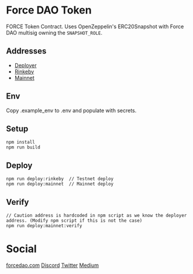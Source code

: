 # Force DAO Token

FORCE Token Contract. Uses OpenZeppelin's ERC20Snapshot with Force DAO multisig owning the `SNAPSHOT_ROLE`.

## Addresses

  - [Deployer](https://rinkeby.etherscan.io/address/0xd573e16ab39d2a8a8fb190d47799a748b591af5a)
  - [Rinkeby](https://rinkeby.etherscan.io/address/0x2C31b10ca416b82Cec4c5E93c615ca851213d48D)
  - [Mainnet](https://etherscan.io/address/0x2C31b10ca416b82Cec4c5E93c615ca851213d48D)

## Env

Copy .example_env to .env and populate with secrets.

## Setup

```{sh}
npm install
npm run build
```

## Deploy

```{sh}
npm run deploy:rinkeby  // Testnet deploy
npm run deploy:mainnet  // Mainnet deploy
```

## Verify

```{sh}
// Caution address is hardcoded in npm script as we know the deployer address. (Modify npm script if this is not the case)
npm run deploy:mainnet:verify  
```

# Social

[forcedao.com](https://forcedao.com/)
[Discord](https://discord.gg/VURZsauKkm)
[Twitter](https://twitter.com/force_dao)
[Medium](https://forcedao.medium.com/)